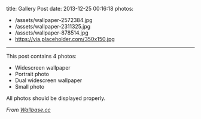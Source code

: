 title: Gallery Post
date: 2013-12-25 00:16:18
photos:

- /assets/wallpaper-2572384.jpg
- /assets/wallpaper-2311325.jpg
- /assets/wallpaper-878514.jpg
- https://via.placeholder.com/350x150.jpg

---

This post contains 4 photos:

- Widescreen wallpaper
- Portrait photo
- Dual widescreen wallpaper
- Small photo

All photos should be displayed properly.

_From [Wallbase.cc](http://wallbase.cc)_
